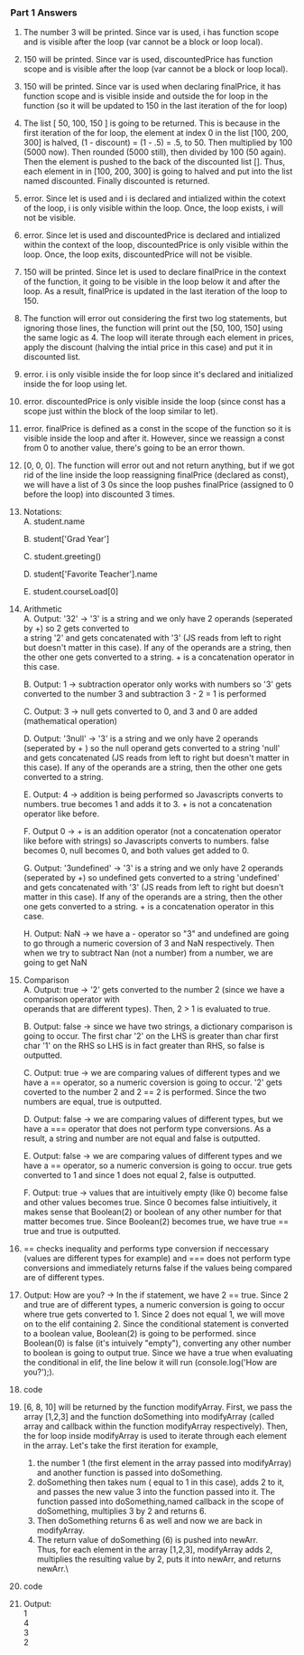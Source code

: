 ### Part 1 Answers
1. The number 3 will be printed. Since var is used, i has function scope and is visible after the loop (var cannot be a block or loop local).
2. 150 will be printed. Since var is used, discountedPrice has function scope and is visible after the loop (var cannot be a block or loop local).
3. 150 will be printed. Since var is used when declaring finalPrice, it has function scope and is visible inside and outside the for loop in the function (so it will be updated to 150 in the last iteration of the for loop)
4. The list [ 50, 100, 150 ] is going to be returned. This is because in the first iteration of the for loop, the element at index 0 in the list [100, 200, 300] is halved, (1 - discount) = (1 - .5) = .5, to 50. Then multiplied by 100 (5000 now). Then rounded (5000 still), then divided by 100 (50 again). Then the element is pushed to the back of the discounted list []. Thus, each element in  in [100, 200, 300] is going to halved and put into the list named discounted. Finally discounted is returned.
5. error. Since let is used and i is declared and intialized within the cotext of the loop, i is only visible within the loop. Once, the loop exists, i will not be visible. 
6. error. Since let is used and discountedPrice is declared and intialized within the context of the loop, discountedPrice is only visible within the loop. Once, the loop exits, discountedPrice will not be visible. 
7. 150 will be printed. Since let is used to declare finalPrice in the context of the function, it going to be visible in the loop below it and after the loop. As a result, finalPrice is updated in the last iteration of the loop to 150.
8. The function will error out considering the first two log statements, but ignoring those lines, the function will print out the [50, 100, 150] using the same logic as 4. The loop will iterate through each element in prices, apply the discount (halving the intial price in this case) and put it in discounted list. 
9. error. i is only visible inside the for loop since it's declared and initialized inside the for loop using let.
10. error. discountedPrice is only visible inside the loop (since const has a scope just within the block of the loop similar to let).
11. error. finalPrice is defined as a const in the scope of the function so it is visible inside the loop and after it. However, since we reassign a const from 0 to another value, there's going to be an error thown. 
12. [0, 0, 0]. The function will error out and not return anything, but if we got rid of the line inside the loop reassigning finalPrice (declared as const), we will have a list of 3 0s since the loop pushes finalPrice (assigned to 0 before the loop) into discounted 3 times.
13. Notations:\
    A. student.name
    
    B. student['Grad Year']
    
    C. student.greeting()
    
    D. student['Favorite Teacher'].name
    
    E. student.courseLoad[0]
14. Arithmetic\
    A. Output: '32'  -> '3' is a string and we only have 2 operands (seperated by +) so 2 gets converted to  
    a string '2' and gets concatenated with '3' (JS reads from left to right but doesn't matter in this 
    case). If any of the operands are a string, then the other one gets converted to a string. + is a 
    concatenation operator in this case.
    
    B. Output: 1  -> subtraction operator only works with numbers so '3' gets converted to the number 3 and 
    subtraction 3 - 2 = 1 is performed
    
    C. Output: 3  -> null gets converted to 0, and 3 and 0 are added (mathematical operation)
    
    D. Output: '3null'  -> '3' is a string and we only have 2 operands (seperated by + ) so the null operand 
    gets converted to a string 'null' and gets concatenated (JS reads from left to right but doesn't matter 
    in this case). If any of the operands are a string, then the other one gets converted to a string.
    
    E. Output: 4  -> addition is being performed so Javascripts converts to numbers. true becomes 1 and adds 
    it to 3. + is not a concatenation operator like before.
    
    F. Output 0  -> + is an addition operator (not a concatenation operator like before with strings) so 
    Javascripts converts to numbers. false becomes 0, null becomes 0, and both values get added to 0.
    
    G. Output: '3undefined'  -> '3' is a string and we only have 2 operands (seperated by +) so undefined 
    gets converted to a string 'undefined' and gets concatenated with '3' (JS reads from left to right but 
    doesn't matter in this case). If any of the operands are a string, then the other one gets converted to 
    a string. + is a concatenation operator in this case.
    
    H. Output: NaN  -> we have a - operator so "3" and undefined are going to go through a numeric coversion 
    of 3 and NaN respectively. Then when we try to subtract Nan (not a number) from a number, we are going 
    to get NaN
15. Comparison\
    A. Output: true  -> '2' gets converted to the number 2 (since we have a comparison operator with        
    operands that are different types). Then, 2 > 1 is evaluated to true.
    
    B. Output: false  -> since we have two strings, a dictionary comparison is going to occur. The first 
    char '2' on the LHS is greater than char first char '1' on the RHS so LHS is in fact greater than RHS, 
    so false is outputted.
    
    C. Output: true  -> we are comparing values of different types and we have a == operator, so a numeric 
    coversion is going to occur. '2' gets coverted to the number 2 and 2 == 2 is performed. Since the two 
    numbers are equal, true is outputted.
    
    D. Output: false  -> we are comparing values of different types, but we have a === operator that does 
    not perform type conversions. As a result, a string and number are not equal and false is outputted.
    
    E. Output: false -> we are comparing values of different types and we have a == operator, so a numeric 
    conversion is going to occur. true gets converted to 1 and since 1 does not equal 2, false is 
    outputted.
    
    F. Output: true  -> values that are intuitively empty (like 0) become false and other values becomes 
    true. Since 0 becomes false intiuitively, it makes sense that Boolean(2) or boolean of any other number 
    for that matter becomes true. Since Boolean(2) becomes true, we have true == true and true is 
    outputted.
16. == checks inequality and performs type conversion if neccessary (values are different types for example) and === does not perform type conversions and immediately returns false if the values being compared are of different types.
17. Output: How are you?  -> In the if statement, we have 2 == true. Since 2 and true are of different types, a numeric conversion is going to occur where true gets converted to 1. Since 2 does not equal 1, we will move on to the elif containing 2. Since the conditional statement is converted to a boolean value, Boolean(2) is going to be performed. since Boolean(0) is false (it's intuively "empty"), converting any other number to boolean is going to output true. Since we have a true when evaluating the conditional in elif, the line below it will run (console.log('How are you?');).
18. code
19. [6, 8, 10] will be returned by the function modifyArray. First, we pass the array [1,2,3] and the function doSomething into modifyArray (called array and callback within the function modifyArray respectively). Then, the for loop inside modifyArray is used to iterate through each element in the array. Let's take the first iteration for example, 
    1.  the number 1 (the first element in the array passed into modifyArray) and another function is passed 
    into doSomething.
    2.  doSomething then takes num ( equal to 1 in this case), adds 2 to it, and passes the new value 3 into 
    the function passed into it. The function passed into doSomething,named callback in the scope of 
    doSomething, multiplies 3 by 2 and returns 6.
    3.  Then doSomething returns 6 as well and now we are back in modifyArray.
    4.  The return value of doSomething (6) is pushed into newArr.\
Thus, for each element in the array [1,2,3], modifyArray adds 2, multiplies the resulting value by 2, puts it into newArr, and returns newArr.\
20. code
21. Output:\
            1\
            4\
            3\
            2
